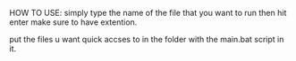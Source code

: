 HOW TO USE:
simply type the name of the file that you want to run then hit enter make sure to have extention.

put the files u want quick accses to in the folder with the main.bat script in it.

